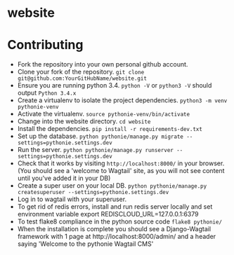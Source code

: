 # website

# Contributing
 - Fork the repository into your own personal github account. 
 - Clone your fork of the repository. `git clone git@github.com:YourGitHubName/website.git`
 - Ensure you are running python 3.4. `python -V` or `python3 -V` should output `Python 3.4.x`
 - Create a virtualenv to isolate the project dependencies. `python3 -m venv pythonie-venv`
 - Activate the virtualenv. `source pythonie-venv/bin/activate`
 - Change into the website directory. `cd website`
 - Install the dependencies. `pip install -r requirements-dev.txt`
 - Set up the database. `python pythonie/manage.py migrate --settings=pythonie.settings.dev`
 - Run the server. `python pythonie/manage.py runserver --settings=pythonie.settings.dev`
 - Check that it works by visiting `http://localhost:8000/` in your browser. (You should see a 'welcome to Wagtail' site, as you will not see content until you've added it in your DB)
 - Create a super user on your local DB. `python pythonie/manage.py createsuperuser --settings=pythonie.settings.dev`
 - Log in to wagtail with your superuser.
 - To get rid of redis errors, install and run redis server locally and set environment variable export REDISCLOUD_URL=127.0.0.1:6379
 - To test flake8 compliance in the python source code `flake8 pythonie/`
 - When the installation is complete you should see a Django-Wagtail framework with 1 page at http://localhost:8000/admin/ and a header saying 'Welcome to the pythonie Wagtail CMS'



